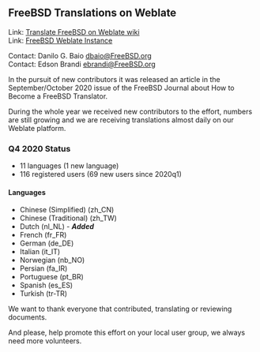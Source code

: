 ## FreeBSD Translations on Weblate ##

Link: [Translate FreeBSD on Weblate wiki](https://wiki.freebsd.org/DocTranslationOnWeblate)  
Link: [FreeBSD Weblate Instance](https://translate-dev.freebsd.org/)  

Contact: Danilo G. Baio <dbaio@FreeBSD.org>  
Contact: Edson Brandi <ebrandi@FreeBSD.org>  

In the pursuit of new contributors it was released an article in the
September/October 2020 issue of the FreeBSD Journal about How to Become a
FreeBSD Translator.

During the whole year we received new contributors to the effort, numbers are
still growing and we are receiving translations almost daily on our Weblate
platform.

### Q4 2020 Status ###

  * 11 languages (1 new language)
  * 116 registered users (69 new users since 2020q1)

#### Languages ####

  * Chinese (Simplified) (zh_CN)
  * Chinese (Traditional) (zh_TW)
  * Dutch (nl_NL) - **_Added_**
  * French (fr_FR)
  * German (de_DE)
  * Italian (it_IT)
  * Norwegian (nb_NO)
  * Persian (fa_IR)
  * Portuguese (pt_BR)
  * Spanish (es_ES)
  * Turkish (tr-TR)

We want to thank everyone that contributed, translating or reviewing documents.

And please, help promote this effort on your local user group, we always need
more volunteers.
